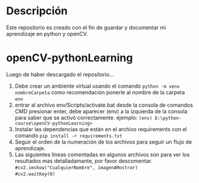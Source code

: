 # Descripción
Este repositorio es creado con el fin de guardar y documentar mi aprendizaje en python y openCV.
# openCV-pythonLearning
Luego de haber descargado el repositorio...
1. Debe crear un ambiente virtual usando el comando ``python -m venv nombreCarpeta``  como recomendación ponerle al nombre de la carpeta ``env``
2. entrar al archivo env/Scripts/activate.bat desde la consola de comandos CMD presionar enter, debe aparecer (env) 
a la izquierda de la consola para saber que se activó correctamente.
ejemplo: ``(env) D:\python-course\openCV-pythonLearning>``
3. Instalar las dependencias que están en el archivo requirements con el comando ``pip install -r requirements.txt``
4. Seguir el orden de la numeración de los archivos para seguir un flujo de aprendizaje.
5. Las siguientes líneas comentadas en algunos archivos son para ver los resultados mas detalladamante, por favor descomentar.
 ``#cv2.imshow("CualquierNombre", imagenAMostrar)``<br>
 ``#cv2.waitKey(0)``

